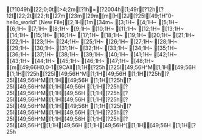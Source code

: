 [?1049h[22;0;0t[>4;2m[?1h=[?2004h[1;49r[?12h[?12l[22;2t[22;1t[27m[23m[29m[m[H[2J[?25l[49;1H"0-hello_world" [New File][2;1H[1m[34m~                                                                                  [3;1H~                                                                                  [4;1H~                                                                                  [5;1H~                                                                                  [6;1H~                                                                                  [7;1H~                                                                                  [8;1H~                                                                                  [9;1H~                                                                                  [10;1H~                                                                                  [11;1H~                                                                                  [12;1H~                                                                                  [13;1H~                                                                                  [14;1H~                                                                                  [15;1H~                                                                                  [16;1H~                                                                                  [17;1H~                                                                                  [18;1H~                                                                                  [19;1H~                                                                                  [20;1H~                                                                                  [21;1H~                                                                                  [22;1H~                                                                                  [23;1H~                                                                                  [24;1H~                                                                                  [25;1H~                                                                                  [26;1H~                                                                                  [27;1H~                                                                                  [28;1H~                                                                                  [29;1H~                                                                                  [30;1H~                                                                                  [31;1H~                                                                                  [32;1H~                                                                                  [33;1H~                                                                                  [34;1H~                                                                                  [35;1H~                                                                                  [36;1H~                                                                                  [37;1H~                                                                                  [38;1H~                                                                                  [39;1H~                                                                                  [40;1H~                                                                                  [41;1H~                                                                                  [42;1H~                                                                                  [43;1H~                                                                                  [44;1H~                                                                                  [45;1H~                                                                                  [46;1H~                                                                                  [47;1H~                                                                                  [48;1H~                                                                                  [m[49;66H0,0-1[9CAll[1;1H[?25h[?25l[49;56H^M[1;1H[49;56H  [1;1H[?25h[?25l[49;56H^M[1;1H[49;56H  [1;1H[?25h[?25l[49;56H^M[1;1H[49;56H  [1;1H[?25h[?25l[49;56H^M[1;1H[49;56H  [1;1H[?25h[?25l[49;56H^M[1;1H[49;56H  [1;1H[?25h[?25l[49;56H^M[1;1H[49;56H  [1;1H[?25h[?25l[49;56H^M[1;1H[49;56H  [1;1H[?25h[?25l[49;56H^M[1;1H[49;56H  [1;1H[?25h[?25l[49;56H^M[1;1H[49;56H  [1;1H[?25h[?25l[49;56H^[[1;1H[49;56H  [1;1H[49;56H^[[1;1H[49;56H  [1;1H[?25h